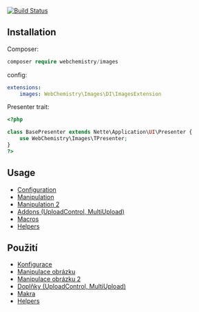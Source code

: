 [![Build Status](https://travis-ci.org/WebChemistry/images.svg?branch=master)](https://travis-ci.org/WebChemistry/images)

## Installation

Composer:
```php
composer require webchemistry/images
```

config:
```yaml
extensions:
    images: WebChemistry\Images\DI\ImagesExtension
```

Presenter trait:

```php
<?php

class BasePresenter extends Nette\Application\UI\Presenter {
    use WebChemistry\Images\TPresenter;
}
?>
```

## Usage

- [Configuration](https://github.com/WebChemistry/Images/blob/master/manual/en/configuring.md)
- [Manipulation](https://github.com/WebChemistry/Images/blob/master/manual/en/manipulation.md)
- [Manipulation 2](https://github.com/WebChemistry/Images/blob/master/manual/en/property.md)
- [Addons (UploadControl, MultiUpload)](https://github.com/WebChemistry/Images/blob/master/manual/en/addons.md)
- [Macros](https://github.com/WebChemistry/Images/blob/master/manual/en/macros.md)
- [Helpers](https://github.com/WebChemistry/Images/blob/master/manual/en/helpers.md)

## Použití

- [Konfigurace](https://github.com/WebChemistry/Images/blob/master/manual/cs/configuring.md)
- [Manipulace obrázku](https://github.com/WebChemistry/Images/blob/master/manual/cs/manipulation.md)
- [Manipulace obrázku 2](https://github.com/WebChemistry/Images/blob/master/manual/cs/property.md)
- [Doplňky (UploadControl, MultiUpload)](https://github.com/WebChemistry/Images/blob/master/manual/cs/addons.md)
- [Makra](https://github.com/WebChemistry/Images/blob/master/manual/cs/macros.md)
- [Helpers](https://github.com/WebChemistry/Images/blob/master/manual/cs/helpers.md)
